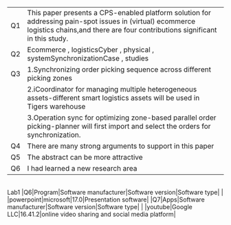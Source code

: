 | | |
| - | - |
|Q1|This paper presents a CPS-enabled platform solution for addressing pain-spot issues in (virtual) ecommerce logistics chains,and there are four contributions significant in this study.
|Q2|Ecommerce , logisticsCyber , physical , systemSynchronizationCase , studies
|Q3|1.Synchronizing order picking sequence across different picking zones  
| |2.iCoordinator for managing multiple heterogeneous assets-different smart logistics assets will be used in Tigers warehouse
| |3.Operation sync for optimizing zone-based parallel order picking-planner will first import and select the orders for synchronization.
|Q4|There are many strong arguments to support in this paper
|Q5|The abstract can be more attractive
|Q6|I had learned a new research area

| | | | | |
| - | - | - | - | - |
Lab1
|Q6|Program|Software manufacturer|Software version|Software type|
| |powerpoint|microsoft|17.0|Presentation software|
|Q7|Apps|Software manufacturer|Software version|Software type|
| |youtube|Google LLC|16.41.2|online video sharing and social media platform|
